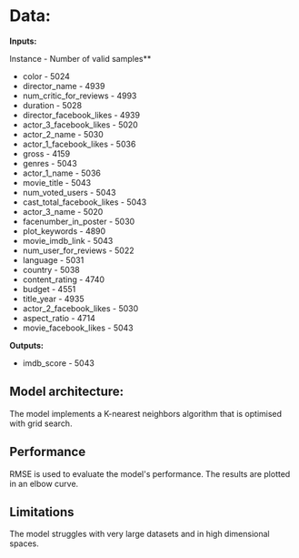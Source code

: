 # Data:

**Inputs:**

Instance - Number of valid samples**

- color                        - 5024
- director_name                - 4939
- num_critic_for_reviews       - 4993
- duration                     - 5028
- director_facebook_likes      - 4939
- actor_3_facebook_likes       - 5020
- actor_2_name                 - 5030
- actor_1_facebook_likes       - 5036
- gross                        - 4159
- genres                       - 5043
- actor_1_name                 - 5036
- movie_title                  - 5043
- num_voted_users              - 5043
- cast_total_facebook_likes    - 5043
- actor_3_name                 - 5020
- facenumber_in_poster         - 5030
- plot_keywords                - 4890
- movie_imdb_link              - 5043
- num_user_for_reviews         - 5022
- language                     - 5031
- country                      - 5038
- content_rating               - 4740
- budget                       - 4551
- title_year                   - 4935
- actor_2_facebook_likes       - 5030
- aspect_ratio                 - 4714
- movie_facebook_likes         - 5043

**Outputs:**

- imdb_score                   - 5043

## Model architecture:

The model implements a K-nearest neighbors algorithm that is optimised with grid search.

## Performance

RMSE is used to evaluate the model's performance. The results are plotted in an elbow curve.

## Limitations

The model struggles with very large datasets and in high dimensional spaces.

